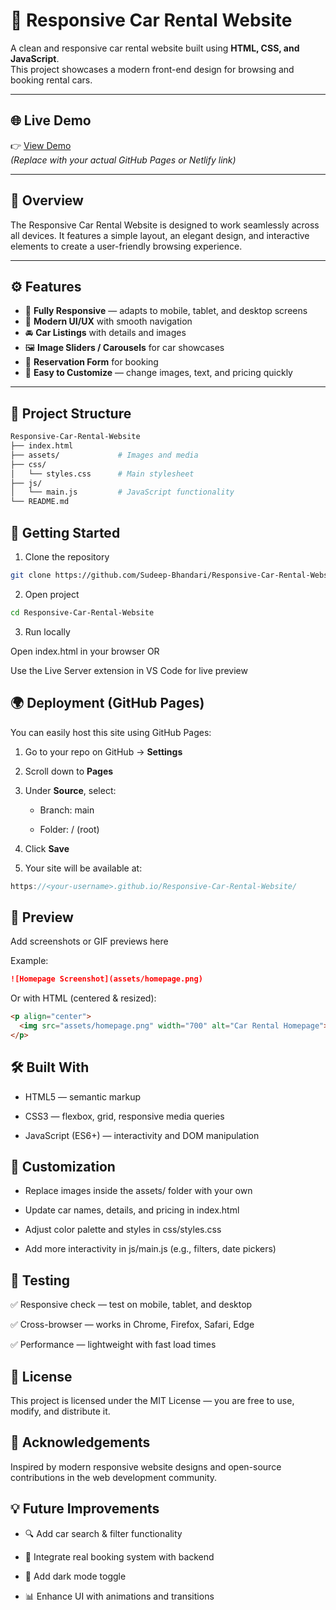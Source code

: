 # 🚗 Responsive Car Rental Website

A clean and responsive car rental website built using **HTML, CSS, and JavaScript**.  
This project showcases a modern front-end design for browsing and booking rental cars.

---

## 🌐 Live Demo

👉 [View Demo](https://your-username.github.io/Responsive-Car-Rental-Website/)  
*(Replace with your actual GitHub Pages or Netlify link)*

---

## 📄 Overview

The Responsive Car Rental Website is designed to work seamlessly across all devices. It features a simple layout, an elegant design, and interactive elements to create a user-friendly browsing experience.

---

## ⚙️ Features

- 📱 **Fully Responsive** — adapts to mobile, tablet, and desktop screens  
- 🎨 **Modern UI/UX** with smooth navigation  
- 🚘 **Car Listings** with details and images  
- 🖼️ **Image Sliders / Carousels** for car showcases  
- 📝 **Reservation Form** for booking  
- 🧩 **Easy to Customize** — change images, text, and pricing quickly  

---

## 📂 Project Structure

```bash
Responsive-Car-Rental-Website
├── index.html
├── assets/             # Images and media
├── css/
│   └── styles.css      # Main stylesheet
├── js/
│   └── main.js         # JavaScript functionality
└── README.md
```

## 🚀 Getting Started
1. Clone the repository
```bash
git clone https://github.com/Sudeep-Bhandari/Responsive-Car-Rental-Website.git
```
2. Open project
```bash
cd Responsive-Car-Rental-Website
```
3. Run locally

Open index.html in your browser
OR

Use the Live Server extension in VS Code for live preview

## 🌍 Deployment (GitHub Pages)
You can easily host this site using GitHub Pages:

1. Go to your repo on GitHub → **Settings**

2. Scroll down to **Pages**

3. Under **Source**, select:

   - Branch: main

   - Folder: / (root)

4. Click **Save**

5. Your site will be available at:

```cpp
https://<your-username>.github.io/Responsive-Car-Rental-Website/
```


## 📸 Preview

Add screenshots or GIF previews here

Example:

```markdown
![Homepage Screenshot](assets/homepage.png)
```

Or with HTML (centered & resized):
```html
<p align="center">
  <img src="assets/homepage.png" width="700" alt="Car Rental Homepage">
</p>
```

## 🛠️ Built With

- HTML5 — semantic markup

- CSS3 — flexbox, grid, responsive media queries

- JavaScript (ES6+) — interactivity and DOM manipulation

## 🎨 Customization

- Replace images inside the assets/ folder with your own

- Update car names, details, and pricing in index.html

- Adjust color palette and styles in css/styles.css

- Add more interactivity in js/main.js (e.g., filters, date pickers)


## 🧪 Testing

✅ Responsive check — test on mobile, tablet, and desktop

✅ Cross-browser — works in Chrome, Firefox, Safari, Edge

✅ Performance — lightweight with fast load times


## 📄 License

This project is licensed under the MIT License — you are free to use, modify, and distribute it.

## 🙏 Acknowledgements

Inspired by modern responsive website designs and open-source contributions in the web development community.

## 💡 Future Improvements

- 🔍 Add car search & filter functionality

- 📅 Integrate real booking system with backend

- 🌙 Add dark mode toggle

- 📊 Enhance UI with animations and transitions
